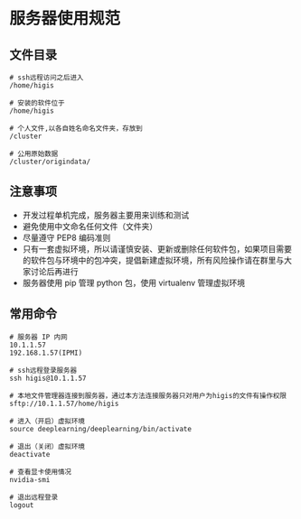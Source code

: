 # 服务器使用规范

## 文件目录

```
# ssh远程访问之后进入
/home/higis

# 安装的软件位于
/home/higis

# 个人文件,以各自姓名命名文件夹，存放到
/cluster 

# 公用原始数据
/cluster/origindata/

```

## 注意事项

* 开发过程单机完成，服务器主要用来训练和测试
* 避免使用中文命名任何文件（文件夹）
* 尽量遵守 PEP8 编码准则
* 只有一套虚拟环境，所以请谨慎安装、更新或删除任何软件包，如果项目需要的软件包与环境中的包冲突，提倡新建虚拟环境，所有风险操作请在群里与大家讨论后再进行
* 服务器使用 pip 管理 python 包，使用 virtualenv 管理虚拟环境

## 常用命令

```
# 服务器 IP 内网
10.1.1.57
192.168.1.57(IPMI)

# ssh远程登录服务器
ssh higis@10.1.1.57 

# 本地文件管理器连接到服务器，通过本方法连接服务器只对用户为higis的文件有操作权限
sftp://10.1.1.57/home/higis

# 进入（开启）虚拟环境
source deeplearning/deeplearning/bin/activate

# 退出（关闭）虚拟环境
deactivate

# 查看显卡使用情况
nvidia-smi

# 退出远程登录
logout
```

